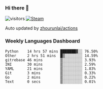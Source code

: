 ### Hi there 👋

![visitors](https://visitor-badge.glitch.me/badge?page_id=zhourunlai)
[![Steam](https://img.shields.io/badge/dynamic/json?label=Steam&query=%24.data.totalSubs&url=https%3A%2F%2Fapi.spencerwoo.com%2Fsubstats%2F%3Fsource%3DsteamGames%26queryKey%3D76561198285156854&suffix=%20Games&logo=steam&labelColor=134375&color=0b1a37&longCache=true)](http://steamcommunity.com/profiles/76561198285156854)

Auto updated by <a href="https://github.com/zhourunlai/zhourunlai/actions" target="_blank">zhourunlai/actions</a>

### Weekly Languages Dashboard

<!--PART:wakatime-->
```text
Python    14 hrs 57 mins ███████▓░░ 76.50%
Other     2 hrs 51 mins  █▒░░░░░░░░ 14.59%
gitrebase 46 mins        ▒░░░░░░░░░ 3.93%
INI       30 mins        ▒░░░░░░░░░ 2.59%
YAML      21 mins        ▒░░░░░░░░░ 1.83%
Git       3 mins         ▒░░░░░░░░░ 0.33%
Go        2 mins         ▒░░░░░░░░░ 0.22%
Text      0 secs         ▒░░░░░░░░░ 0.01%
```
<!--PART:wakatime-->
